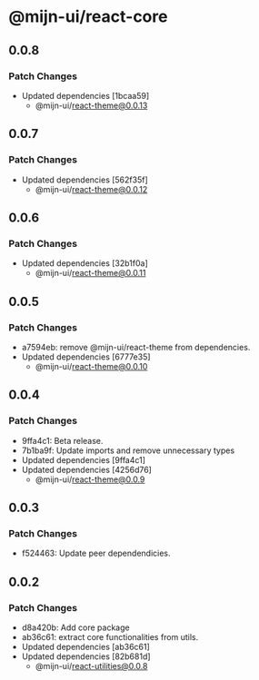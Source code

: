 # @mijn-ui/react-core

## 0.0.8

### Patch Changes

- Updated dependencies [1bcaa59]
  - @mijn-ui/react-theme@0.0.13

## 0.0.7

### Patch Changes

- Updated dependencies [562f35f]
  - @mijn-ui/react-theme@0.0.12

## 0.0.6

### Patch Changes

- Updated dependencies [32b1f0a]
  - @mijn-ui/react-theme@0.0.11

## 0.0.5

### Patch Changes

- a7594eb: remove @mijn-ui/react-theme from dependencies.
- Updated dependencies [6777e35]
  - @mijn-ui/react-theme@0.0.10

## 0.0.4

### Patch Changes

- 9ffa4c1: Beta release.
- 7b1ba9f: Update imports and remove unnecessary types
- Updated dependencies [9ffa4c1]
- Updated dependencies [4256d76]
  - @mijn-ui/react-theme@0.0.9

## 0.0.3

### Patch Changes

- f524463: Update peer dependendicies.

## 0.0.2

### Patch Changes

- d8a420b: Add core package
- ab36c61: extract core functionalities from utils.
- Updated dependencies [ab36c61]
- Updated dependencies [82b681d]
  - @mijn-ui/react-utilities@0.0.8
